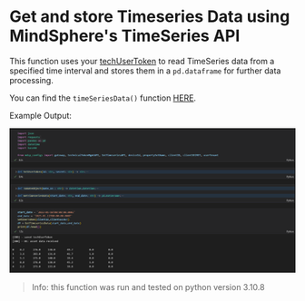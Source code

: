 # Get and store Timeseries Data using MindSphere's TimeSeries API

This function uses your [techUserToken](../Authentication/auth.py) to read TimeSeries data from a specified time interval and stores them in a `pd.dataframe` for further data processing.

You can find the `timeSeriesData()` function [HERE](timeSeriesData.py).

Example Output:

![example time series data output](doc/timeSeriesData.png)

> Info: this function was run and tested on python version 3.10.8
